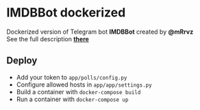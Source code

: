 # IMDBBot dockerized
Dockerized version of  Telegram bot **IMDBBot** created by **@mRrvz**  
See the full description [**there**](https://github.com/mRrvz/IMDBbot-python)

## Deploy
*  Add your token to `app/polls/config.py`
*  Configure allowed hosts in `app/app/settings.py`
*  Build a container with `docker-compose build`
*  Run a container with `docker-compose up`